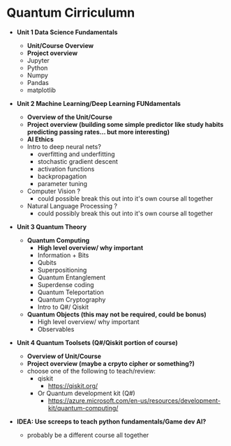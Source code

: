 # Quantum Cirriculumn


-  **Unit 1 Data Science Fundamentals**
	- **Unit/Course Overview**
	- **Project overview**
	- Jupyter
	- Python
	- Numpy
	- Pandas
	- matplotlib
-  **Unit 2 Machine Learning/Deep Learning FUNdamentals**
	+ **Overview of the Unit/Course**
	+ **Project overview (building some simple predictor like study habits predicting passing rates... but more interesting)**
	+ **AI Ethics**
	+ Intro to deep neural nets?
		+ overfitting and underfitting
		+ stochastic gradient descent
		+ activation functions
		+ backpropagation
		+ parameter tuning
	+  Computer Vision ?
		+ could possible break this out into it's own course all together
	+ Natural Language Processing ?
		+ could possibly break this out into it's own course all together
- **Unit 3 Quantum Theory**
	- **Quantum Computing**
		- **High level overview/ why important**
		- Information + Bits
		- Qubits 
		- Superpositioning
		- Quantum Entanglement
		- Superdense coding
		- Quantum Teleportation
		- Quantum Cryptography
		- Intro to Q#/ Qiskit
	- **Quantum Objects (this may not be required, could be bonus)**
		- High level overview/ why important
		- Observables
- **Unit 4 Quantum Toolsets (Q#/Qiskit portion of course)**
	- **Overview of Unit/Course**
	- **Project overview (maybe a crpyto cipher or something?)**
	- choose one of the following to teach/review:
		- qiskit
			- https://qiskit.org/
		- Or Quantum development kit (Q#)
			- https://azure.microsoft.com/en-us/resources/development-kit/quantum-computing/


- **IDEA: Use screeps to teach python fundamentals/Game dev AI?**
	- probably be a different course all together

